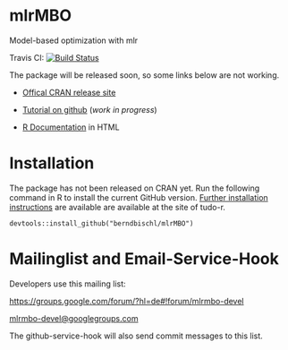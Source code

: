 # mlrMBO


Model-based optimization with mlr

Travis CI: [![Build Status](https://travis-ci.org/berndbischl/mlrMBO.png?branch=master)](https://travis-ci.org/berndbischl/mlrMBO)

The package will be released soon, so some links below are not working.

* [Offical CRAN release site](http://cran.r-project.org/web/packages/mlrMBO/index.html) 
  
* [Tutorial on github](https://github.com/berndbischl/mlrMBO/blob/master/doc/knitted/tutorial/README.md) (*work in progress*)

* [R Documentation](http://www.statistik.tu-dortmund.de/~bischl/rdocs/mlrMBO/) in HTML

# Installation

The package has not been released on CRAN yet. Run the following command in R to install the current GitHub version. 
[Further installation instructions](https://github.com/tudo-r/PackagesInfo/wiki/Installation-Information) are available are available at the site of tudo-r.

```splus
devtools::install_github("berndbischl/mlrMBO")
```

# Mailinglist and Email-Service-Hook

Developers use this mailing list:

https://groups.google.com/forum/?hl=de#!forum/mlrmbo-devel

mlrmbo-devel@googlegroups.com

The github-service-hook will also send commit messages to this list. 








